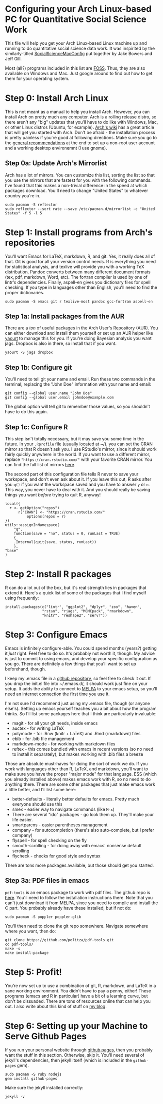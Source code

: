 # Configuring your Arch Linux-based PC for Quantitative Social Science Work
This file will help you get your Arch Linux-based Linux machine up and
running to do quantitative social science data work. It was inspirited
by the similarly-titled
[SocialScienceMacConfig](https://github.com/jwbowers/SocialScienceMacConfig)
put together by Jake Bowers and Jeff Gill.

Most (all?) programs included in this list are
[FOSS](https://en.wikipedia.org/wiki/Free_and_open-source_software). Thus,
they are also available on Windows and Mac. Just
google around to find out how to get them for your operating system. 

# Step 0: Install Arch Linux
This is not meant as a manual to help you install Arch. However,
you can install Arch on pretty much any computer. Arch is a rolling
release distro, so there aren't any "big" updates that you'll have to
do like with Windows, Mac, or other Linux distros (Ubuntu, for
example). 
[Arch's wiki](https://wiki.archlinux.org/index.php/Beginners'_guide)
has a great article that will get you started with Arch. Don't be
afraid - the installation process is pretty painless if you're good at
following directions. Make sure you go to the
[general recommendations](https://wiki.archlinux.org/index.php/General_recommendations)
at the end to set up a non-root user account and a working desktop
environemnt (I use gnome).

## Step 0a: Update Arch's Mirrorlist
Arch has a lot of mirrors. You can customize this list, sorting the
list so that you use the mirrors that are fastest for you with the
following commands. I've found that this makes a non-trivial
difference in the speed at which packages download. You'll need to
change "United States" to whatever
country you're in.

    sudo pacman -S reflector
    sudo reflector --sort rate --save /etc/pacman.d/mirrorlist -c "United States" -f 5 -l 5

# Step 1: Install programs from Arch's repositories
You'll want Emacs for LaTeX, markdown, R, and git. Yes,
it really does all of that. Git is good for all your version control
needs. R is everything you need for statistical analysis, and texlive
will provide you with a working TeX distribution. Pandoc converts between 
many different document formats (tex, pdf, markdown, Word, etc). The fortran
compiler is used by one of lintr's dependencies. Finally, aspell-en gives you 
dictionary files for spell checking. If you type in languages other than English, 
you'll need to find the proper dictionaries.

    sudo pacman -S emacs git r texlive-most pandoc gcc-fortran aspell-en

## Step 1a: Install packages from the AUR
There are a *ton* of useful packages in the Arch User's Repository
(AUR). You can either download and install them yourself or set up an
AUR helper like [yaourt](https://wiki.archlinux.org/index.php/Yaourt)
to manage this for you. If you're doing Bayesian analysis you want jags. 
Dropbox is also in there, so install that if you want. 

    yaourt -S jags dropbox

## Step 1b: Configure git
You'll need to tell git your name and email. Run these two commands in
the terminal, replacing the "John Doe" information with your name and
email:

    git config --global user.name "John Doe"
    git config --global user.email johndoe@example.com

The global option will tell git to remember those values, so you
shouldn't have to do this again. 

## Step 1c: Configure R
This step isn't totally necessary, but it may save you some time in
the future. In your `.Rprofile` file (usually located at ~/), you can
set the CRAN mirror so that R doesn't ask you. I use RStudio's mirror,
since it should work fairly quickly anywhere in the world. If you want
to use a different mirror, replace `"https://cran.rstudio.com/"` with
your favorite CRAN mirror. You can find the full list of mirrors
[here](https://cran.r-project.org/mirrors.html). 

The second part of this configuration file tells R never to save your workspace, 
and don't even ask about it. If you leave this out, R asks after you `q()` if 
you want the workspace saved and you have to answer `y` or `n`. This way, you never
have to deal with it. And you should really be saving things you want *before* trying
to quit R, anyway! 

    local({
      r <- getOption("repos")
          r["CRAN"] <- "https://cran.rstudio.com/"
              options(repos = r)
    })
    utils::assignInNamespace(
        "q",
        function(save = "no", status = 0, runLast = TRUE)
        {
        .Internal(quit(save, status, runLast))
        },
    "base"
    )


# Step 2: Install R packages
R can do a lot out of the box, but it's real strength lies in packages
that extend it. Here's a quick list of some of the packages that I
find myself using frequently:

    install.packages(c("lintr", "ggplot2", "dplyr", "zoo", "haven",
                     "rstan", "rjags", "MCMCpack", "rmarkdown",
                     "knitr", "reshape2", "servr"))

# Step 3: Configure Emacs
Emacs is infinitely configure-able. You could spend months (years?)
getting it *just* right. Feel free to do so. It's probably not worth
it, though. My advice is just to commit to using emacs, and develop
your specific configuration as you go. There are definitely a few
things that you'll want to set up beforehand, though.

I keep my .emacs file in
a [github repository](https://github.com/jabranham/emacs), so feel
free to check it out. If you drop the init.el file into ~/.emacs.d/,
it should work just fine on your setup. It adds the ability to connect
to [MELPA](https://melpa.org/) to your emacs setup, so you'll need an
internet connection the first time you use it.

I'm not sure I'd recommend just using my .emacs file, though (or
anyone else's). Setting up emacs yourself teaches you a bit about how
the program thinks. So I'll list some packages here that I think are
particularly invaluable:

* magit - for all your git needs, inside emacs
* auctex - for writing LaTeX
* polymode - for .Rnw (knitr + LaTeX) and .Rmd (rmarkdown) files
* ebib - for .bib file management
* markdown-mode - for working with markdown files
* reftex - this comes bundled with emacs in recent versions (so no
  need to install it separately), but makes
  working with .bib files a breeze 

Those are absolute must-haves for doing the sort of work we do. If you
work with languages other than R, LaTeX, and markdown, you'll want to
make sure you have the proper "major mode" for that language. ESS
(which you already installed above) makes emacs work with R, so no
need to do anything there. There are some other packages that just
make emacs work a little better, and I'll list some here:

* better-defaults - literally better defaults for emacs. Pretty much
everyone should use this
* smex - easier way to navigate commands (like `M-x`)
* There are several "ido" packages - go look them up. They'll make
your life easier.
* smartparens - easier parentheses management
* company - for autocompletion (there's also auto-complete, but I
prefer company)
* flyspell - for spell checking on the fly
* smooth-scrolling - for doing away with emacs' nonsense default
scrolling
* flycheck - checks for good style and syntax

There are tons more packages available, but those should get you
started.

## Step 3a: PDF files in emacs
`pdf-tools` is an emacs package to work with pdf files. The github
repo is [here](https://github.com/politza/pdf-tools). You'll need to
follow the installation instructions there. Note that you can't just
download it from MELPA, since you need to compile and install the C
part.  You probably already have these installed, but if not do:

    sudo pacman -S poppler poppler-glib

You'll then need to clone the git repo somewhere. Navigate somewhere
where you want, then do:

    git clone https://github.com/politza/pdf-tools.git
    cd pdf-tools/
    make -s
    make install-package

# Step 5: Profit!
You're now set up to use a combination of git, R, markdown, and LaTeX
in a sane working environment. You didn't have to pay a penny, either!
These programs (emacs and R in particular) have a bit of a learning
curve, but don't be dissuaded. There are tons of resources online that
can help you out. I also write about this kind of stuff on
[my blog](www.jabranham.com). 

# Step 6: Setting up your Machine to Serve Github Pages

If you run your personal website through
[github pages](https://pages.github.com/), then you probably want the
stuff in this section. Otherwise, skip it. You'll need several of
jekyll's dependencies, then jekyll itself (which is included in the
`github-pages` gem). 

    sudo pacman -S ruby nodejs
    gem install github-pages

Make sure the jekyll installed correctly:

    jekyll -v

